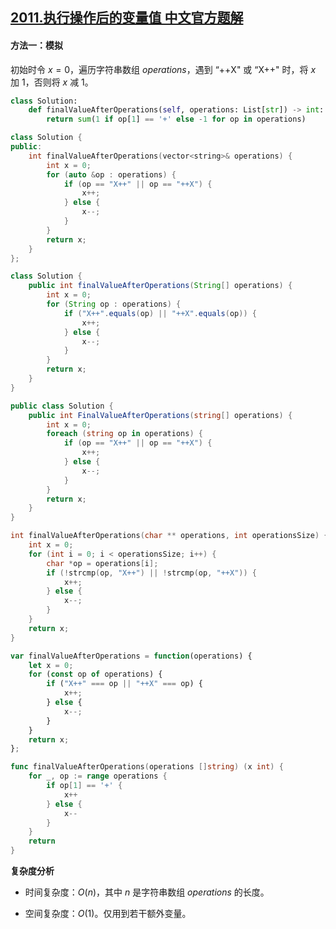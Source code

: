 ## [2011.执行操作后的变量值 中文官方题解](https://leetcode.cn/problems/final-value-of-variable-after-performing-operations/solutions/100000/zhi-xing-cao-zuo-hou-de-bian-liang-zhi-b-knvg)
#### 方法一：模拟

初始时令 $x=0$，遍历字符串数组 $\textit{operations}$，遇到 $\text{``++X"}$ 或 $\text{``X++"}$ 时，将 $x$ 加 $1$，否则将 $x$ 减 $1$。

```Python [sol1-Python3]
class Solution:
    def finalValueAfterOperations(self, operations: List[str]) -> int:
        return sum(1 if op[1] == '+' else -1 for op in operations)
```

```C++ [sol1-C++]
class Solution {
public:
    int finalValueAfterOperations(vector<string>& operations) {
        int x = 0;
        for (auto &op : operations) {
            if (op == "X++" || op == "++X") {
                x++;
            } else {
                x--;
            }
        }
        return x;
    }
};
```

```Java [sol1-Java]
class Solution {
    public int finalValueAfterOperations(String[] operations) {
        int x = 0;
        for (String op : operations) {
            if ("X++".equals(op) || "++X".equals(op)) {
                x++;
            } else {
                x--;
            }
        }
        return x;
    }
}
```

```C# [sol1-C#]
public class Solution {
    public int FinalValueAfterOperations(string[] operations) {
        int x = 0;
        foreach (string op in operations) {
            if (op == "X++" || op == "++X") {
                x++;
            } else {
                x--;
            }
        }
        return x;
    }
}
```

```C [sol1-C]
int finalValueAfterOperations(char ** operations, int operationsSize) {
    int x = 0;
    for (int i = 0; i < operationsSize; i++) {
        char *op = operations[i];
        if (!strcmp(op, "X++") || !strcmp(op, "++X")) {
            x++;
        } else {
            x--;
        }
    }
    return x;
}
```

```JavaScript [sol1-JavaScript]
var finalValueAfterOperations = function(operations) {
    let x = 0;
    for (const op of operations) {
        if ("X++" === op || "++X" === op) {
            x++;
        } else {
            x--;
        }
    }
    return x;
};
```

```go [sol1-Golang]
func finalValueAfterOperations(operations []string) (x int) {
	for _, op := range operations {
		if op[1] == '+' {
			x++
		} else {
			x--
		}
	}
	return
}
```

**复杂度分析**

+ 时间复杂度：$O(n)$，其中 $n$ 是字符串数组 $\textit{operations}$ 的长度。

+ 空间复杂度：$O(1)$。仅用到若干额外变量。